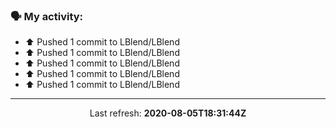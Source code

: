 ### 🗣 My activity:

* ⬆️ Pushed 1 commit to LBlend/LBlend
* ⬆️ Pushed 1 commit to LBlend/LBlend
* ⬆️ Pushed 1 commit to LBlend/LBlend
* ⬆️ Pushed 1 commit to LBlend/LBlend
* ⬆️ Pushed 1 commit to LBlend/LBlend

------------
<p align="center">
  Last refresh: 
  <b>2020-08-05T18:31:44Z</b>
</p>
